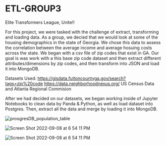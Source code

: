 # ETL-GROUP3

Elite Transformers League, Unite!!


For this project, we were tasked with the challenge of extract, transforming and loading data. As a group, we decied that we would look at some of the housing demographics in the state of Georgia. We chose this data to assess the correlation between the average income and average hosuing costs across the state. We began with a csv file of zip codes that exist in GA. Our goal is was work with a this base zip code dataset and then extract different attributes/dimensions by zip codes, and then transform into JSON and load it into MongoDB.


Datasets Used:
https://gisdata.fultoncountyga.gov/search?tags=zip%20code
https://data.neighborhoodnexus.org/
US Census Data and Atlanta Regional Commision


After we had decided on our datasets, we began working inside of Jupyter Notebooks to clean data by Panda & Python, as well as load dataset into Postgres. Then, extract all the data and merge by loading it into MongoDB.

![prosgresDB_population_table](https://user-images.githubusercontent.com/107006423/189239698-92aaf650-70a9-43f4-a45f-c6e6ca59e023.png)


![Screen Shot 2022-09-08 at 6 54 11 PM](https://user-images.githubusercontent.com/107006423/189240045-892b2515-0697-4c38-964f-80337efaca77.png)


![Screen Shot 2022-09-08 at 6 54 11 PM](https://user-images.githubusercontent.com/107006423/189240163-2c06b55c-bdf2-4b8a-90d6-74c2a0868bee.png)
